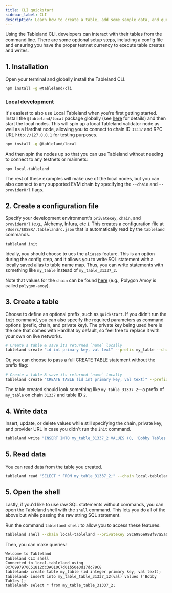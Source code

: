 ```yaml
---
title: CLI quickstart
sidebar_label: CLI
description: Learn how to create a table, add some sample data, and query the data using the CLI.
---
```


Using the Tableland CLI, developers can interact with their tables from the command line. There are some optional setup steps, including a config file and ensuring you have the proper testnet currency to execute table creates and writes.

## 1. Installation

Open your terminal and globally install the Tableland CLI.

```bash npm2yarn
npm install -g @tableland/cli
```

### Local development

It's easiest to also use Local Tableland when you're first getting started. Install the `@tableland/local` package globally (see [here](/local-tableland) for details) and then start the local nodes. This will spin up a local Tableland validator node as well as a Hardhat node, allowing you to connect to chain ID `31337` and RPC URL `http://127.0.0.1` for testing purposes.

```bash npm2yarn
npm install -g @tableland/local
```

And then spin the nodes up so that you can use Tableland without needing to connect to any testnets or mainnets:

```bash
npx local-tableland
```

The rest of these examples will make use of the local nodes, but you can also connect to any supported EVM chain by specifying the `--chain` and `--providerUrl` flags.

## 2. Create a configuration file

Specify your development environment's `privateKey`, `chain`, and `providerUrl` (e.g., Alchemy, Infura, etc.). This creates a configuration file at `/Users/$USER/.tablelandrc.json` that is automatically read by the `tableland` commands.

```bash
tableland init
```

Ideally, you should choose to ues the `aliases` feature. This is an option during the config step, and it allows you to write SQL statement with a locally saved alias to table name map. Thus, you can write statements with something like `my_table` instead of `my_table_31337_2`.

Note that values for the `chain` can be found [here](/sdk/#chain-configuration) (e.g., Polygon Amoy is called `polygon-amoy`).

## 3. Create a table

Choose to define an optional prefix, such as `quickstart`. If you didn’t run the `init` command, you can also specify the required parameters as command options (prefix, chain, and private key). The private key being used here is the one that comes with Hardhat by default, so feel free to replace it with your own on live networks.

```bash
# Create a table & save its returned `name` locally
tableland create "id int primary key, val text" --prefix my_table --chain local-tableland --privateKey 59c6995e998f97a5a0044966f0945389dc9e86dae88c7a8412f4603b6b78690d --providerUrl http://127.0.0.1:8545
```

Or, you can choose to pass a full CREATE TABLE statement without the prefix flag:

```bash
# Create a table & save its returned `name` locally
tableland create "CREATE TABLE (id int primary key, val text)" --prefix my_table --chain local-tableland --privateKey 59c6995e998f97a5a0044966f0945389dc9e86dae88c7a8412f4603b6b78690d --providerUrl http://127.0.0.1:8545
```

The table created should look something like `my_table_31337_2`—a prefix of `my_table` on chain `31337` and table ID `2`.

## 4. Write data

Insert, update, or delete values while still specifying the chain, private key, and provider URL in case you didn't run the `init` command.

```bash
tableland write "INSERT INTO my_table_31337_2 VALUES (0, 'Bobby Tables')" --prefix my_table --chain local-tableland --privateKey 59c6995e998f97a5a0044966f0945389dc9e86dae88c7a8412f4603b6b78690d --providerUrl http://127.0.0.1:8545
```

## 5. Read data

You can read data from the table you created.

```bash
tableland read "SELECT * FROM my_table_31337_2;" --chain local-tableland
```

## 5. Open the shell

Lastly, if you'd like to use raw SQL statements without commands, you can open the Tableland shell with the `shell` command. This lets you do all of the above but while passing the raw string SQL statement.

Run the command `tableland shell` to allow you to access these features.

```bash
tableland shell --chain local-tableland --privateKey 59c6995e998f97a5a0044966f0945389dc9e86dae88c7a8412f4603b6b78690d --providerUrl http://127.0.0.1:8545
```

Then, you can make queries!

```shell
Welcome to Tableland
Tableland CLI shell
Connected to local-tableland using 0x70997970C51812dc3A010C7d01b50e0d17dc79C8
tableland> create table my_table (id integer primary key, val text);
tableland> insert into my_table_table_31337_12(val) values ('Bobby Tables');
tableland> select * from my_table_table_31337_2;
```
